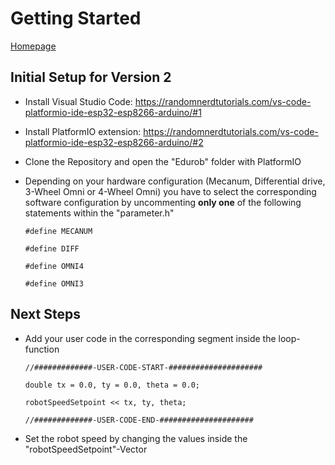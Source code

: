 # Getting Started
[Homepage](https://www.imsl.fh-dortmund.de/mobile-roboter/edurob/)
## Initial Setup for Version 2

- Install Visual Studio Code: https://randomnerdtutorials.com/vs-code-platformio-ide-esp32-esp8266-arduino/#1
- Install PlatformIO extension: https://randomnerdtutorials.com/vs-code-platformio-ide-esp32-esp8266-arduino/#2
- Clone the Repository and open the "Edurob" folder with PlatformIO
- Depending on your hardware configuration (Mecanum, Differential drive, 3-Wheel Omni or 4-Wheel Omni) you have to select the corresponding software configuration by uncommenting **only one** of the following statements within the "parameter.h"

    `#define MECANUM`
    
    `#define DIFF`

    `#define OMNI4`

    `#define OMNI3`


## Next Steps
- Add your user code in the corresponding segment inside the loop-function
  
  `//#############-USER-CODE-START-#####################`
  
  `double tx = 0.0, ty = 0.0, theta = 0.0;`
  
  `robotSpeedSetpoint << tx, ty, theta;`

  `//#############-USER-CODE-END-#####################`
- Set the robot speed by changing the values inside the "robotSpeedSetpoint"-Vector
